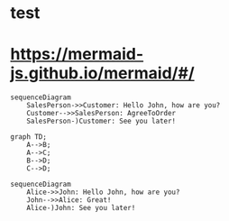 # test

# https://mermaid-js.github.io/mermaid/#/


```mermaid
sequenceDiagram
    SalesPerson->>Customer: Hello John, how are you?
    Customer-->>SalesPerson: AgreeToOrder
    SalesPerson-)Customer: See you later!
 ```   


```mermaid
graph TD;
    A-->B;
    A-->C;
    B-->D;
    C-->D;
```

```mermaid
sequenceDiagram
    Alice->>John: Hello John, how are you?
    John-->>Alice: Great!
    Alice-)John: See you later!
 ```   

